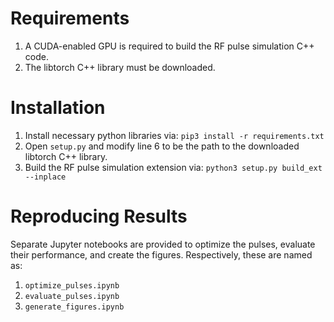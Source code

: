 # Requirements 

1. A CUDA-enabled GPU is required to build the RF pulse simulation C++ code. 
2. The libtorch C++ library must be downloaded. 

# Installation 

1. Install necessary python libraries via: ```pip3 install -r requirements.txt```
2. Open ```setup.py``` and modify line 6 to be the path to the downloaded libtorch C++ library. 
3. Build the RF pulse simulation extension via: ```python3 setup.py build_ext --inplace```

# Reproducing Results 

Separate Jupyter notebooks are provided to optimize the pulses, evaluate their performance, and create the figures. Respectively, these are named as: 

1. ```optimize_pulses.ipynb```
2. ```evaluate_pulses.ipynb```
3. ```generate_figures.ipynb```
